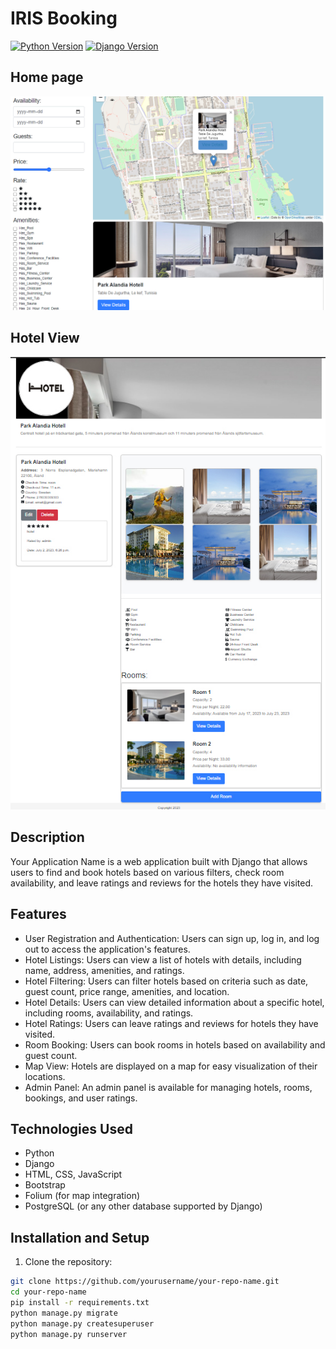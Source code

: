 # IRIS Booking

[![Python Version](https://img.shields.io/badge/python-3.8%2B-blue)](https://www.python.org/downloads/)
[![Django Version](https://img.shields.io/badge/django-3.2%2B-green)](https://www.djangoproject.com/download/)

## Home page
<p align="center"><img src="./readme_assets/home.jpg"></p>

## Hotel View
<p align="center"><img src="./readme_assets/hotel_view.jpg"></p>

## Description

Your Application Name is a web application built with Django that allows users to find and book hotels based on various filters, check room availability, and leave ratings and reviews for the hotels they have visited.

## Features

- User Registration and Authentication: Users can sign up, log in, and log out to access the application's features.
- Hotel Listings: Users can view a list of hotels with details, including name, address, amenities, and ratings.
- Hotel Filtering: Users can filter hotels based on criteria such as date, guest count, price range, amenities, and location.
- Hotel Details: Users can view detailed information about a specific hotel, including rooms, availability, and ratings.
- Hotel Ratings: Users can leave ratings and reviews for hotels they have visited.
- Room Booking: Users can book rooms in hotels based on availability and guest count.
- Map View: Hotels are displayed on a map for easy visualization of their locations.
- Admin Panel: An admin panel is available for managing hotels, rooms, bookings, and user ratings.

## Technologies Used

- Python
- Django
- HTML, CSS, JavaScript
- Bootstrap
- Folium (for map integration)
- PostgreSQL (or any other database supported by Django)

## Installation and Setup

1. Clone the repository:

```bash
git clone https://github.com/yourusername/your-repo-name.git
cd your-repo-name
pip install -r requirements.txt
python manage.py migrate
python manage.py createsuperuser
python manage.py runserver
